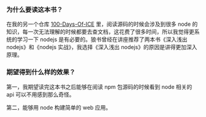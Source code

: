### 为什么要读这本书？

在我的另一个仓库 [100-Days-Of-ICE](https://github.com/zh-D/100-Days-Of-ICE) 里，阅读源码的时候会涉及到很多 node 的知识，每一次无法理解的时候都要去查文档，这花费了很多时间，所以我觉得更系统的学习一下 nodejs 是有必要的。狼书曾经在讲座推荐了两本书《深入浅出 nodejs》和《nodejs 实战》，我选择《深入浅出 nodejs》的原因是讲得更加深入原理。

### 期望得到什么样的效果？

第一，我期望读完这本书之后能够在阅读 npm 包源码的时候看到 node 相关的 api 可以不用感到那么奇怪。

第二，能够用 node 构建简单的 web 应用。
